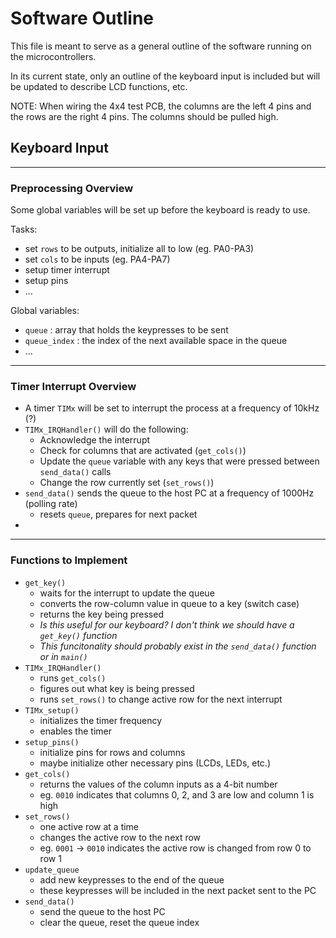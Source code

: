# Software Outline

This file is meant to serve as a general outline of the software running on the microcontrollers.

In its current state, only an outline of the keyboard input is included but will be updated to describe LCD functions, etc.

NOTE: When wiring the 4x4 test PCB, the columns are the left 4 pins and the rows are the right 4 pins. The columns should be pulled high.


## Keyboard Input

---

### Preprocessing Overview
Some global variables will be set up before the keyboard is ready to use.

Tasks:
- set `rows` to be outputs, initialize all to low (eg. PA0-PA3)
- set `cols` to be inputs (eg. PA4-PA7)
- setup timer interrupt
- setup pins
- ...

Global variables:
- `queue` : array that holds the keypresses to be sent 
- `queue_index` : the index of the next available space in the queue
- ...

---

### Timer Interrupt Overview
- A timer `TIMx` will be set to interrupt the process at a  frequency of 10kHz (?)
- `TIMx_IRQHandler()` will do the following:
  - Acknowledge the interrupt
  - Check for columns that are activated (`get_cols()`)
  - Update the `queue` variable with any keys that were pressed between `send_data()` calls
  - Change the row currently set (`set_rows()`)
- `send_data()` sends the queue to the host PC at a frequency of 1000Hz (polling rate)
  - resets `queue`, prepares for next packet
- 


---

### Functions to Implement
- `get_key()`
  - waits for the interrupt to update the queue
  - converts the row-column value in queue to a key (switch case)
  - returns the key being pressed
  - *Is this useful for our keyboard? I don't think we should have a `get_key()` function*
  - *This funcitonality should probably exist in the `send_data()` function or in `main()`*
- `TIMx_IRQHandler()`
  - runs `get_cols()`
  - figures out what key is being pressed
  - runs `set_rows()` to change active row for the next interrupt
- `TIMx_setup()`
  - initializes the timer frequency
  - enables the timer
- `setup_pins()`
  - initialize pins for rows and columns
  - maybe initialize other necessary pins (LCDs, LEDs, etc.)
- `get_cols()`
  - returns the values of the column inputs as a 4-bit number
  - eg. `0010` indicates that columns 0, 2, and 3 are low and column 1 is high
- `set_rows()`
  - one active row at a time
  - changes the active row to the next row
  - eg. `0001` -> `0010` indicates the active row is changed from row 0 to row 1
- `update_queue`
  - add new keypresses to the end of the queue
  - these keypresses will be included in the next packet sent to the PC
- `send_data()`
  - send the queue to the host PC
  - clear the queue, reset the queue index
